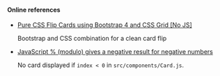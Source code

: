 #### Online references

- [Pure CSS Flip Cards using Bootstrap 4 and CSS Grid [No JS]](https://nicolaskadis.info/posts/pure-css-flip-cards-using-bootstrap-4-and-css-grid-no-js)

  Bootstrap and CSS combination for a clean card flip

- [JavaScript % (modulo) gives a negative result for negative numbers](https://stackoverflow.com/a/17323608)

  No card displayed if `index < 0` in `src/components/Card.js`.
